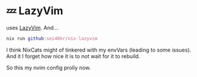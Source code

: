 # 💤 LazyVim

uses [LazyVim](https://github.com/LazyVim/LazyVim). And...

```nix
nix run github:sei40kr/nix-lazyvim
```

I think NixCats might of tinkered with my envVars (leading to some issues). And it I forget how nice it is to not wait for it to rebuild.

So this my nvim config prolly now.

